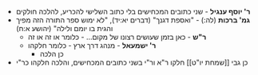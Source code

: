 * **ר' יוסף ענגיל** \- שני כתובים המכחישים בלי כתוב השלישי להכריע, להלכה חולקים
* **גמ' ברכות** (לה:) \- "ואספת דגנך" (דברים יא:יד), "לא ימוש ספר התורה הזה מפיך והגית בו יומם ולילה" (יהושע א:ח)
	* **ר"ש** \- כאן בזמן שעושים רצונו של מקום… \- כלומר או זה או זה
	* **ר' ישמעאל** \- מנהג דרך ארץ \- כלומר חלקהו
		* כן הלכה
* כן גבי [[שמחת יו"ט]] חלקו ר"א ור"י בשני כתובים המכחישים, והלכה חלקהו כר"י

